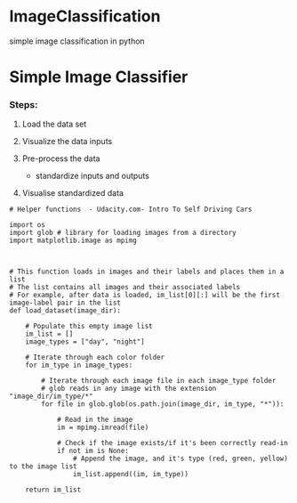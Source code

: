 # ImageClassification
simple image classification in python

# Simple Image Classifier
### Steps:

1. Load the data set
2. Visualize the data inputs
3. Pre-process the data
    - standardize inputs and outputs
    
4. Visualise standardized data

```
# Helper functions  - Udacity.com- Intro To Self Driving Cars

import os
import glob # library for loading images from a directory
import matplotlib.image as mpimg



# This function loads in images and their labels and places them in a list
# The list contains all images and their associated labels
# For example, after data is loaded, im_list[0][:] will be the first image-label pair in the list
def load_dataset(image_dir):
    
    # Populate this empty image list
    im_list = []
    image_types = ["day", "night"]
    
    # Iterate through each color folder
    for im_type in image_types:
        
        # Iterate through each image file in each image_type folder
        # glob reads in any image with the extension "image_dir/im_type/*"
        for file in glob.glob(os.path.join(image_dir, im_type, "*")):
            
            # Read in the image
            im = mpimg.imread(file)
            
            # Check if the image exists/if it's been correctly read-in
            if not im is None:
                # Append the image, and it's type (red, green, yellow) to the image list
                im_list.append((im, im_type))

    return im_list

```
